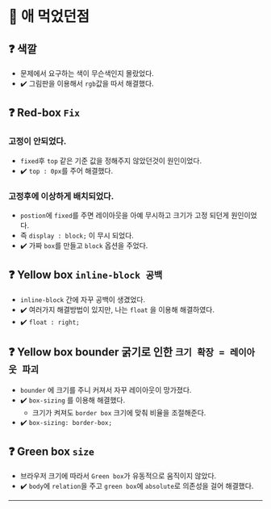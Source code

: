 # :notebook: 애 먹었던점

## :question: 색깔

* 문제에서 요구하는 색이 무슨색인지 몰랐었다.
* :heavy_check_mark: 그림판을 이용해서 `rgb`값을 따서 해결했다.

## :question: Red-box `Fix`

### 고정이 안되었다.
* `fixed`후 `top` 같은 기준 값을 정해주지 않았던것이 원인이었다.
*  :heavy_check_mark: `top : 0px`를 주어 해결했다.

### 고정후에 이상하게 배치되었다.
* `postion`에 `fixed`를 주면 레이아웃을 아예 무시하고 크기가 고정 되던게 원인이었다.
* 즉 `display : block;` 이 무시 되었다.
* :heavy_check_mark: 가짜 `box`를 만들고 `block` 옵션을 주었다.

## :question: Yellow box `inline-block 공백`
* `inline-block` 간에 자꾸 공백이 생겼었다.
* :heavy_check_mark: 여러가지 해결방법이 있지만, 나는 `float` 을 이용해 해결하였다.
* :heavy_check_mark: `float : right;`

## :question: Yellow box bounder 굵기로 인한 `크기 확장 = 레이아웃 파괴`
* `bounder` 에 크기를 주니 커져서 자꾸 레이아웃이 망가졌다.
* :heavy_check_mark: `box-sizing` 를 이용해 해결했다. 
    * 크기가 켜져도 `border box` 크기에 맞춰 비율을 조절해준다.
* :heavy_check_mark: `box-sizing: border-box;`

## :question: Green box `size`
* 브라우저 크기에 따라서 `Green box`가 유동적으로 움직이지 않았다.
* :heavy_check_mark: `body`에 `relation`을 주고 `green box`에 `absolute`로 의존성을 걸어 해결했다.

---